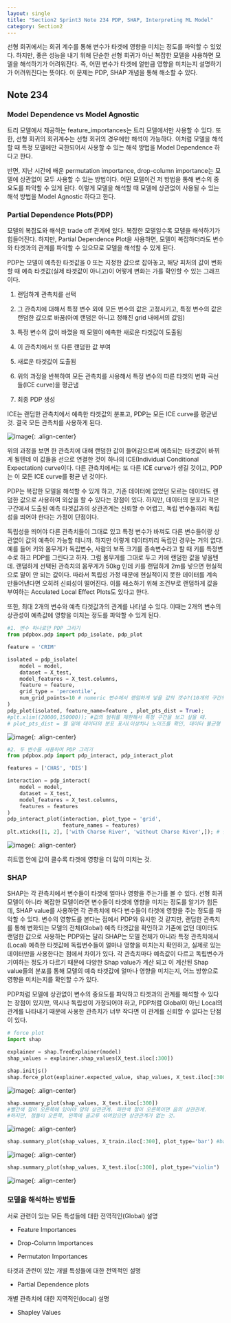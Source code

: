 ```yaml
---
layout: single
title: "Section2 Sprint3 Note 234 PDP, SHAP, Interpreting ML Model"
category: Section2
---
```


선형 회귀에서는 회귀 계수를 통해 변수가 타겟에 영향을 미치는 정도를 파악할 수 있었다. 하지만, 좋은 성능을 내기 위해 단순한 선형 회귀가 아닌 복잡한 모델을 사용하면 모델을 해석하기가 어려워진다.
즉, 어떤 변수가 타겟에 얼만큼 영향을 미치는지 설명하기가 어려워진다는 뜻이다. 이 문제는 PDP, SHAP 개념을 통해 해소할 수 있다.

## Note 234
### Model Dependence vs Model Agnostic
트리 모델에서 제공하는 feature_importances는 트리 모델에서만 사용할 수 있다. 또한, 선형 회귀의 회귀계수는 선형 회귀의 경우에만 해석이 가능하다.
이처럼 모델을 해석할 때 특정 모델에만 국한되어서 사용할 수 있는 해석 방법을 Model Dependence 하다고 한다.

반면, 지난 시간에 배운 permutation importance, drop-column importance는 모델에 상관없이 모두 사용할 수 있는 방법이다. 어떤 모델이건 저 방법을 통해 변수의 중요도를 파악할 수 있게 된다.
이렇게 모델을 해석할 때 모델에 상관없이 사용될 수 있는 해석 방법을 Model Agnostic 하다고 한다.

### Partial Dependence Plots(PDP)
모델의 복잡도와 해석은 trade off 관계에 있다. 복잡한 모델일수록 모델을 해석하기가 힘들어진다. 하지만, Partial Dependence Plot을 사용하면, 모델이 복잡하더라도 변수와 타겟과의 관계를
파악할 수 있으므로 모델을 해석할 수 있게 된다.

PDP는 모델이 예측한 타겟값을 0 또는 지정한 값으로 잡아놓고, 해당 피처의 값이 변화할 때 예측 타겟값(실제 타겟값이 아니고)이 어떻게 변화는 가를 확인할 수 있는 그래프이다. 

1) 랜덤하게 관측치를 선택

2) 그 관측치에 대해서 특정 변수 외에 모든 변수의 값은 고정시키고, 특정 변수의 값은 랜덤한 값으로 바꿈(아예 랜덤은 아니고 정해진 grid 내에서의 값임)

3) 특정 변수의 값이 바꼈을 때 모델이 예측한 새로운 타겟값이 도출됨

4) 이 관측치에서 또 다른 랜덤한 값 부여

5) 새로운 타겟값이 도출됨

6) 위의 과정을 반복하여 모든 관측치를 사용해서 특정 변수의 따른 타겟의 변화 곡선들(ICE curve)을 평균냄

7) 최종 PDP 생성

ICE는 랜덤한 관측치에서 예측한 타겟값의 분포고, PDP는 모든 ICE curve를 평균낸 것. 결국 모든 관측치를 사용하게 된다.

![image](https://user-images.githubusercontent.com/97672187/158373189-c31ee196-184a-478e-b887-0f8f91c5f666.png){: .align-center}

위의 과정을 보면 한 관측치에 대해 랜덤한 값이 들어감으로써 예측되는 타겟값이 바뀌게 될텐데 이 값들을 선으로 연결한 것이 하나의 ICE(Individual Conditional Expectation) curve이다.
다른 관측치에서는 또 다른 ICE curve가 생길 것이고, PDP는 이 모든 ICE curve를 평균 낸 것이다.

PDP는 복잡한 모델을 해석할 수 있게 하고, 기존 데이터에 없었던 모르는 데이터도 랜덤한 값으로 사용하여 외삽을 할 수 있다는 장점이 있다. 하지만, 데이터의 분포가 적은 구간에서 도출된 
예측 타겟값과의 상관관계는 신뢰할 수 어렵고, 독립 변수들끼리 독립성을 띄어야 한다는 가정이 단점이다.

독립성을 띄어야 다른 관측치들이 그대로 있고 특정 변수가 바껴도 다른 변수들이랑 상관없이 값의 예측이 가능할 테니까. 하지만 이렇게 데이터끼리 독립인 경우는 거의 없다. 
예를 들어 키와 몸무게가 독립변수, 사람의 보폭 크기를 종속변수라고 할 때 키를 특정변수로 하고 PDP를 그린다고 하자. 그럼 몸무게를 그대로 두고 키에 랜덤한 값을 넣을텐데. 
랜덤하게 선택된 관측치의 몸무게가 50kg 인데 키를 랜덤하게 2m를 넣으면 현실적으로 말이 안 되는 값이다. 따라서 독립성 가정 때문에 현실적이지 못한 데이터를 계속 만들어낸다면 오히려 
신뢰성이 떨어진다. 이를 해소하기 위해 조건부로 랜덤하게 값을 부여하는 Acculated Local Effect Plots도 있다고 한다.

또한, 최대 2개의 변수와 예측 타겟값과의 관계를 나타낼 수 있다. 이때는 2개의 변수의 상관성이 예측값에 영향을 미치는 정도를 파악할 수 있게 된다.

```python
#1. 변수 하나로만 PDP 그리기
from pdpbox.pdp import pdp_isolate, pdp_plot

feature = 'CRIM'

isolated = pdp_isolate(
    model = model,
    dataset = X_test,
    model_features = X_test.columns,
    feature = feature,
    grid_type = 'percentile',
    num_grid_points=10 # numeric 변수에서 랜덤하게 넣을 값의 갯수?(10개의 구간의 값을 랜덤하게 부여한다.)
)
pdp_plot(isolated, feature_name=feature , plot_pts_dist = True);
#plt.xlim((20000,150000)); #값의 범위를 제한해서 특정 구간을 보고 싶을 때.
# plot_pts_dist = 젤 밑에 데이터의 분포 표시(이상치나 노이즈를 확인, 데이터 불균형 확인) 이를 통해 이 값을 신뢰할지 말지 결정할 수도 있다.
```

![image](https://user-images.githubusercontent.com/97672187/158375996-03277824-7a07-4a4e-b9ea-b40c2f939e91.png){: .align-center}


```python
#2. 두 변수를 사용하여 PDP 그리기
from pdpbox.pdp import pdp_interact, pdp_interact_plot

features = ['CHAS', 'DIS']

interaction = pdp_interact(
    model = model,
    dataset = X_test,
    model_features = X_test.columns,
    features = features
)
pdp_interact_plot(interaction, plot_type = 'grid',
                  feature_names = features)
plt.xticks([1, 2], ['with Charse River', 'without Charse River',]); # 범주형 변수에서 encoding된 값을 원래대로 표현하기 위해서 xticks로 직접 바꿈.

```

![image](https://user-images.githubusercontent.com/97672187/158376106-5746df0c-0322-47c7-804b-00ff3ccf58d9.png){: .align-center}

히트맵 안에 값이 클수록 타겟에 영향을 더 많이 미치는 것.


### SHAP
SHAP는 각 관측치에서 변수들이 타겟에 얼마나 영향을 주는가를 볼 수 있다. 선형 회귀 모델이 아니라 복잡한 모델이라면 변수들이 타겟에 영향을 미치는 정도를 알기가 힘든데, SHAP value를 사용하면
각 관측치에 마다 변수들이 타겟에 영향을 주는 정도를 파악할 수 있다. 변수의 영향도를 본다는 점에서 PDP와 유사한 것 같지만, 랜덤한 관측치를 통해 변화되는 모델의 전체(Global) 예측 타겟값을 
확인하고 기존에 없던 데이터도 랜덤한 값으로 사용하는 PDP와는 달리 SHAP는 모델 전체가 아니라 특정 관측치에서(Local) 예측한 타겟값에 독립변수들이 얼마나 영향을 미치는지 확인하고, 실제로 있는
데이터만을 사용한다는 점에서 차이가 있다. 각 관측치마다 예측값이 다르고 독립변수가 기여하는 정도가 다르기 때문에 다양한 Shap value가 계산 되고 이 계산된 Shap value들의 분포를 통해
모델의 예측 타겟값에 얼마나 영향을 미치는지, 어느 방향으로 영향을 미치는지를 확인할 수가 있다.

PDP처럼 모델에 상관없이 변수의 중요도를 파악하고 타겟과의 관계를 해석할 수 있다는 장점이 있지만, 역시나 독립성이 가정되어야 하고, PDP처럼 Global이 아닌 Local의 관계를 나타내기 때문에
사용한 관측치가 너무 작다면 이 관계를 신뢰할 수 없다는 단점이 있다.

```python
# force plot
import shap

explainer = shap.TreeExplainer(model)
shap_values = explainer.shap_values(X_test.iloc[:300])

shap.initjs()
shap.force_plot(explainer.expected_value, shap_values, X_test.iloc[:300])
```
![image](https://user-images.githubusercontent.com/97672187/158379972-eae93691-3250-4baa-86a2-dc36416f2450.png){: .align-center}

```python
shap.summary_plot(shap_values, X_test.iloc[:300])
#빨간색 점이 오른쪽에 있어야 양의 상관관계. 파란색 점이 오른쪽이면 음의 상관관계.
#하지만, 점들이 오른쪽, 왼쪽에 골고루 섞여있으면 상관관계가 없는 것.

```

![image](https://user-images.githubusercontent.com/97672187/158380101-56805a02-5971-4dd1-87c5-c6cd7efa2885.png){: .align-center}


```python
shap.summary_plot(shap_values, X_train.iloc[:300], plot_type='bar') #bar는 shap value를 평균내서 기여도를 파악하는 것.
```

![image](https://user-images.githubusercontent.com/97672187/158380251-84220490-64ac-4a1d-b45d-726382a135da.png){: .align-center}

```python
shap.summary_plot(shap_values, X_test.iloc[:300], plot_type="violin")

```

![image](https://user-images.githubusercontent.com/97672187/158380289-ab955491-fa16-445a-b8ef-060e3deef1bf.png){: .align-center}



### 모델을 해석하는 방법들

서로 관련이 있는 모든 특성들에 대한 전역적인(Global) 설명

- Feature Importances

- Drop-Column Importances

- Permutaton Importances

타겟과 관련이 있는 개별 특성들에 대한 전역적인 설명

- Partial Dependence plots

개별 관측치에 대한 지역적인(local) 설명

- Shapley Values

